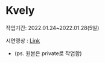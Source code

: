 # Kvely

작업기간: 2022.01.24~2022.01.28(5일)

시연영상 : [Link](https://youtu.be/HNULx83D3NE)

- (ps. 원본은 private로 작업함)
